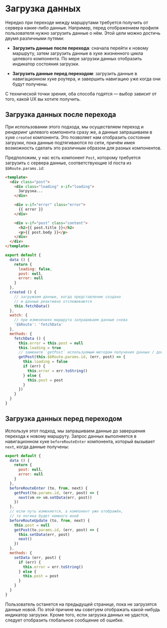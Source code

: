 # Загрузка данных

Нередко при переходе между маршрутами требуется получить от сервера какие-либо данные. Например, перед отображением профиля пользователя нужно загрузить данные о нём. Этой цели можно достичь двумя различными путями:

- **Загрузить данные после перехода**: сначала перейти к новому маршруту, затем загрузить данные в хуке жизненного цикла целевого компонента. По мере загрузки данных отобразить индикатор состояния загрузки.

- **Загрузить данные перед переходом**: загрузить данные в навигационном хуке роутера, и завершить навигацию уже когда они будут получены.

С технической точки зрения, оба способа годятся — выбор зависит от того, какой UX вы хотите получить.

## Загрузка данных после перехода

При использовании этого подхода, мы осуществляем переход и рендеринг целевого компонента сразу же, а данные запрашиваем в хуке `created` компонента. Это позволяет нам отобразить состояние загрузки, пока данные подтягиваются по сети, причём имея возможность сделать это различным образом для разных компонентов.

Предположим, у нас есть компонент `Post`, которому требуется загрузить с сервера данные, соответствующие id поста из `$bRoute.params.id`:

```html
<template>
  <div class="post">
    <div class="loading" v-if="loading">
      Загрузка...
    </div>

    <div v-if="error" class="error">
      {{ error }}
    </div>

    <div v-if="post" class="content">
      <h2>{{ post.title }}</h2>
      <p>{{ post.body }}</p>
    </div>
  </div>
</template>
```

```js
export default {
  data () {
    return {
      loading: false,
      post: null,
      error: null
    }
  },
  created () {
    // загружаем данные, когда представление создано
    // и данные реактивно отслеживаются
    this.fetchData()
  },
  watch: {
    // при изменениях маршрута запрашиваем данные снова
    '$bRoute': 'fetchData'
  },
  methods: {
    fetchData () {
      this.error = this.post = null
      this.loading = true
      // замените `getPost` используемым методом получения данных / доступа к API
      getPost(this.$bRoute.params.id, (err, post) => {
        this.loading = false
        if (err) {
          this.error = err.toString()
        } else {
          this.post = post
        }
      })
    }
  }
}
```

## Загрузка данных перед переходом

Используя этот подход, мы запрашиваем данные до завершения перехода к новому маршруту. Запрос данных выполняется в навигационном хуке `beforeRouteEnter` компонента, который вызывает `next`, когда данные получены:

```js
export default {
  data () {
    return {
      post: null,
      error: null
    }
  },
  beforeRouteEnter (to, from, next) {
    getPost(to.params.id, (err, post) => {
      next(vm => vm.setData(err, post))
    })
  },
  // если путь изменяется, а компонент уже отображён,
  // то логика будет немного иной
  beforeRouteUpdate (to, from, next) {
    this.post = null
    getPost(to.params.id, (err, post) => {
      this.setData(err, post)
      next()
    })
  },
  methods: {
    setData (err, post) {
      if (err) {
        this.error = err.toString()
      } else {
        this.post = post
      }
    }
  }
}
```

Пользователь останется на предыдущей странице, пока не загрузятся данные новой. По этой причине мы советуем отображать какой-нибудь индикатор загрузки. Кроме того, если загрузка данных не удастся, следует отобразить глобальное сообщение об ошибке.
